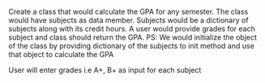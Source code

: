 Create a class that would calculate the GPA for any semester.
The class would have subjects as data member. Subjects would be a dictionary of subjects along with its credit hours.
A user would provide grades for each subject and class should return the GPA. 
PS: We would initialize the object of the class by providing dictionary of the subjects to init method and use that object to calculate the GPA

User will enter grades i.e A+, B+ as input for each subject
